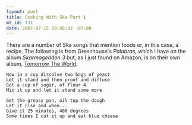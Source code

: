 ```yaml
--- 
layout: post
title: Cooking With Ska Part 1
mt_id: 131
date: 2007-07-15 19:45:32 -07:00
---
```

There are a number of Ska songs that mention foods or, in this case, a recipe.  The following is from Greenhouse's *Palabras*, which I have on the album *Skarmageddon 3* but, as I just found on Amazon, is on their own album, [Tomorrow The World](http://www.amazon.com/Tomorrow-World-Greenhouse/dp/B000006AUS/ref=pd_bbs_3/105-7333297-0074842?ie=UTF8&s=music&qid=1184553769&sr=1-3).

	Now in a cup dissolve two bags of yeast
	Let it stand and then proof and diffuse
	Get a cup of sugar, of flour 4
	Mix it up and let it stand some more

	Get the greasy pan, oil top the dough
	Let it rise and when...
	Give it 25 minutes, 400 degrees
	Some times I cut it up and eat blue cheese
